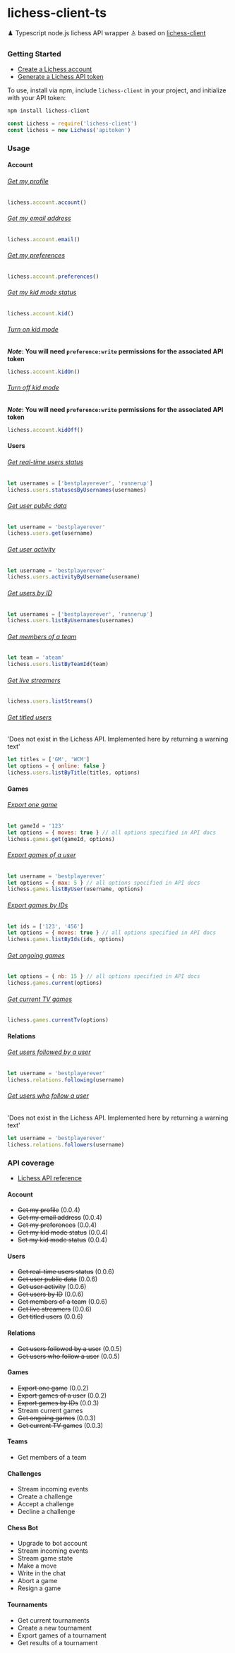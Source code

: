 # lichess-client-ts

♟️ Typescript node.js lichess API wrapper ♙
based on [lichess-client](https://github.com/krmannix/lichess-client)

### Getting Started

- [Create a Lichess account](https://lichess.org/signup)
- [Generate a Lichess API token](https://lichess.org/account/oauth/token)

To use, install via npm, include `lichess-client` in your project, and initialize with your API token:

```bash
npm install lichess-client
```

```js
const Lichess = require('lichess-client')
const lichess = new Lichess('apitoken')
```

### Usage

#### Account

###### [Get my profile](https://lichess.org/api#operation/accountMe)

```js
lichess.account.account()
```

###### [Get my email address](https://lichess.org/api#operation/accountEmail)

```js
lichess.account.email()
```

###### [Get my preferences](https://lichess.org/api#operation/account)

```js
lichess.account.preferences()
```

###### [Get my kid mode status](https://lichess.org/api#operation/accountKid)

```js
lichess.account.kid()
```

###### [Turn on kid mode](https://lichess.org/api#operation/accountKidPost)

**_Note_: You will need `preference:write` permissions for the associated API token**

```js
lichess.account.kidOn()
```

###### [Turn off kid mode](https://lichess.org/api#operation/accountKidPost)

**_Note_: You will need `preference:write` permissions for the associated API token**

```js
lichess.account.kidOff()
```

#### Users

###### [Get real-time users status](https://lichess.org/api#operation/apiUsersStatus)

```js
let usernames = ['bestplayerever', 'runnerup']
lichess.users.statusesByUsernames(usernames)
```

###### [Get user public data](https://lichess.org/api#operation/apiUser)

```js
let username = 'bestplayerever'
lichess.users.get(username)
```

###### [Get user activity](https://lichess.org/api#operation/apiUserActivity)

```js
let username = 'bestplayerever'
lichess.users.activityByUsername(username)
```

###### [Get users by ID](https://lichess.org/api#operation/apiUsers)

```js
let usernames = ['bestplayerever', 'runnerup']
lichess.users.listByUsernames(usernames)
```

###### [Get members of a team](https://lichess.org/api#operation/teamIdUsers)

```js
let team = 'ateam'
lichess.users.listByTeamId(team)
```

###### [Get live streamers](https://lichess.org/api#operation/streamerLive)

```js
lichess.users.listStreams()
```

###### [Get titled users](https://lichess.org/api#operation/usersTitled)

'Does not exist in the Lichess API. Implemented here by returning a warning text'

```js
let titles = ['GM', 'WCM']
let options = { online: false }
lichess.users.listByTitle(titles, options)
```

#### Games

###### [Export one game](https://lichess.org/api#operation/gamePgn)

```js
let gameId = '123'
let options = { moves: true } // all options specified in API docs
lichess.games.get(gameId, options)
```

###### [Export games of a user](https://lichess.org/api#operation/apiGamesUser)

```js
let username = 'bestplayerever'
let options = { max: 5 } // all options specified in API docs
lichess.games.listByUser(username, options)
```

###### [Export games by IDs](https://lichess.org/api#operation/gamesExportIds)

```js
let ids = ['123', '456']
let options = { moves: true } // all options specified in API docs
lichess.games.listByIds(ids, options)
```

###### [Get ongoing games](https://lichess.org/api#operation/apiAccountPlaying)

```js
let options = { nb: 15 } // all options specified in API docs
lichess.games.current(options)
```

###### [Get current TV games](https://lichess.org/api#operation/tvChannels)

```js
lichess.games.currentTv(options)
```

#### Relations

###### [Get users followed by a user](https://lichess.org/api#operation/apiUserFollowing)

```js
let username = 'bestplayerever'
lichess.relations.following(username)
```

###### [Get users who follow a user](https://lichess.org/api#operation/apiUserFollowers)

'Does not exist in the Lichess API. Implemented here by returning a warning text'

```js
let username = 'bestplayerever'
lichess.relations.followers(username)
```

### API coverage

- [Lichess API reference](https://lichess.org/api)

#### Account

- ~~Get my profile~~ (0.0.4)
- ~~Get my email address~~ (0.0.4)
- ~~Get my preferences~~ (0.0.4)
- ~~Get my kid mode status~~ (0.0.4)
- ~~Set my kid mode status~~ (0.0.4)

#### Users

- ~~Get real-time users status~~ (0.0.6)
- ~~Get user public data~~ (0.0.6)
- ~~Get user activity~~ (0.0.6)
- ~~Get users by ID~~ (0.0.6)
- ~~Get members of a team~~ (0.0.6)
- ~~Get live streamers~~ (0.0.6)
- ~~Get titled users~~ (0.0.6)

#### Relations

- ~~Get users followed by a user~~ (0.0.5)
- ~~Get users who follow a user~~ (0.0.5)

#### Games

- ~~Export one game~~ (0.0.2)
- ~~Export games of a user~~ (0.0.2)
- ~~Export games by IDs~~ (0.0.3)
- Stream current games
- ~~Get ongoing games~~ (0.0.3)
- ~~Get current TV games~~ (0.0.3)

#### Teams

- Get members of a team

#### Challenges

- Stream incoming events
- Create a challenge
- Accept a challenge
- Decline a challenge

#### Chess Bot

- Upgrade to bot account
- Stream incoming events
- Stream game state
- Make a move
- Write in the chat
- Abort a game
- Resign a game

#### Tournaments

- Get current tournaments
- Create a new tournament
- Export games of a tournament
- Get results of a tournament
